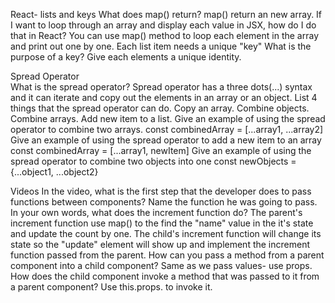 
React- lists and keys
What does map() return?
  map() return an new array.
If I want to loop through an array and display each value in JSX, how do I do that in React?
  You can use map() method to loop each element in the array and print out one by one.
Each list item needs a unique "key"
What is the purpose of a key?
  Give each elements a unique identity.
  
 
Spread Operator  
What is the spread operator?
  Spread operator has a three dots(...) syntax and it can iterate and copy out the elements in an array or an object.
List 4 things that the spread operator can do.
  Copy an array. Combine objects. Combine arrays. Add new item to a list.
Give an example of using the spread operator to combine two arrays.
  const combinedArray = [...array1, ...array2]
Give an example of using the spread operator to add a new item to an array
  const combinedArray = [...array1, newItem]
Give an example of using the spread operator to combine two objects into one
  const newObjects = {...object1, ...object2}
  
Videos
In the video, what is the first step that the developer does to pass functions between components?
  Name the function he was going to pass. 
In your own words, what does the increment function do?
  The parent's increment function use map() to the find the "name" value in the it's state and update the count by one. The child's increment function will change its state so the "update" element will show up and implement the increment function passed from the parent.
How can you pass a method from a parent component into a child component?
  Same as we pass values- use props.
How does the child component invoke a method that was passed to it from a parent component?
  Use this.props.<method name> to invoke it.
